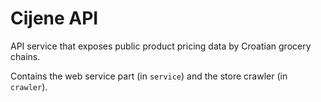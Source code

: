 # Cijene API

API service that exposes public product pricing data by Croatian
grocery chains.

Contains the web service part (in `service`) and the store crawler
(in `crawler`).
